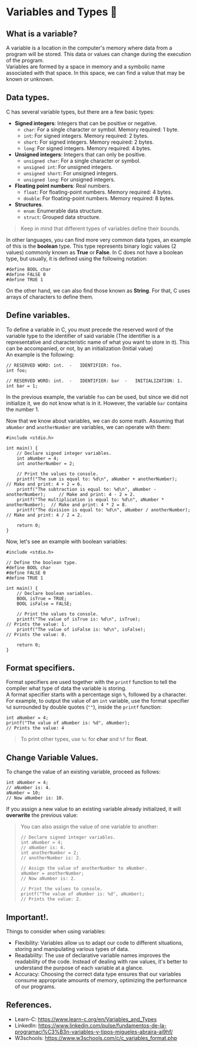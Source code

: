 # Variables and Types 🧩
## What is a variable?
A variable is a location in the computer's memory where data from a program will be stored. This data or values can change during the execution of the program.<br>
Variables are formed by a space in memory and a symbolic name associated with that space. In this space, we can find a value that may be known or unknown.

## Data types.
C has several variable types, but there are a few basic types:
- **Signed integers**: Integers that can be positive or negative.
  - `char`: For a single character or symbol. Memory required: 1 byte.
  - `int`: For signed integers. Memory required: 2 bytes.
  - `short`: For signed integers. Memory required: 2 bytes.
  - `long`: For signed integers. Memory required: 4 bytes.
- **Unsigned integers**: Integers that can only be positive.
  - `unsigned char`: For a single character or symbol.
  - `unsigned int`: For unsigned integers.
  - `unsigned short`: For unsigned integers.
  - `unsigned long`: For unsigned integers.
- **Floating point numbers**: Real numbers.
  - `float`: For floating-point numbers. Memory required: 4 bytes.
  - `double`: For floating-point numbers. Memory required: 8 bytes.
- **Structures**.
  - `enum`: Enumerable data structure.
  - `struct`: Grouped data structure.

> Keep in mind that different types of variables define their bounds.

In other languages, you can find more very common data types, an example of this is the **boolean** type. This type represents binary logic values (2 values) commonly known as **True** or **False**. In C does not have a boolean type, but usually, it is defined using the following notation:
```
#define BOOL char
#define FALSE 0
#define TRUE 1
```

On the other hand, we can also find those known as **String**. For that, C uses arrays of characters to define them.

## Define variables.
To define a variable in C, you must precede the reserved word of the variable type to the identifier of said variable (The identifier is a representative and characteristic name of what you want to store in it). This can be accompanied, or not, by an initialization (Initial value)<br>
An example is the following:
```
// RESERVED WORD: int.  -   IDENTIFIER: foo.
int foo;

// RESERVED WORD: int.  -   IDENTIFIER: bar  -   INITIALIZATION: 1.
int bar = 1;
```
In the previous example, the variable `foo` can be used, but since we did not initialize it, we do not know what is in it. However, the variable `bar` contains the number 1.<br>

Now that we know about variables, we can do some math. Assuming that `aNumber` and `anotherNumber` are variables, we can operate with them:
```
#include <stdio.h>

int main() {
    // Declare signed integer variables.
    int aNumber = 4;
    int anotherNumber = 2;

    // Print the values to console.
    printf("The sum is equal to: %d\n", aNumber + anotherNumber);             // Make and print: 4 + 2 = 6.
    printf("The subtraction is equal to: %d\n", aNumber - anotherNumber);     // Make and print: 4 - 2 = 2.
    printf("The multiplication is equal to: %d\n", aNumber * anotherNumber);  // Make and print: 4 * 2 = 8.
    printf("The division is equal to: %d\n", aNumber / anotherNumber);        // Make and print: 4 / 2 = 2.

    return 0;
}
```

Now, let's see an example with boolean variables:
```
#include <stdio.h>

// Define the boolean type.
#define BOOL char
#define FALSE 0
#define TRUE 1

int main() {
    // Declare boolean variables.
    BOOL isTrue = TRUE;
    BOOL isFalse = FALSE;

    // Print the values to console.
    printf("The value of isTrue is: %d\n", isTrue);                           // Prints the value: 1.
    printf("The value of isFalse is: %d\n", isFalse);                         // Prints the value: 0.

    return 0;
}
```

## Format specifiers.
Format specifiers are used together with the `printf` function to tell the compiler what type of data the variable is storing.<br>
A format specifier starts with a percentage sign `%`, followed by a character.<br>
For example, to output the value of an `int` variable, use the format specifier `%d` surrounded by double quotes (`""`), inside the `printf` function:
```
int aNumber = 4;
printf("The value of aNumber is: %d", aNumber);                               // Prints the value: 4
```
> To print other types, use `%c` for **char** and `%f` for **float**.

## Change Variable Values.
To change the value of an existing variable, proceed as follows:
```
int aNumber = 4;                                                              // aNumber is: 4.
aNumber = 10;                                                                 // Now aNumber is: 10.
```
If you assign a new value to an existing variable already initialized, it will **overwrite** the previous value:

> You can also assign the value of one variable to another:
> ```
> // Declare signed integer variables.
> int aNumber = 4;                                                          // aNumber is: 4.
> int anotherNumber = 2;                                                    // anotherNumber is: 2.
> 
> // Assign the value of anotherNumber to aNumber.
> aNumber = anotherNumber;                                                  // Now aNumber is: 2.
> 
> // Print the values to console.
> printf("The value of aNumber is: %d", aNumber);                           // Prints the value: 2.
> ```

## Important!.
Things to consider when using variables:
- Flexibility: Variables allow us to adapt our code to different situations, storing and manipulating various types of data.
- Readability: The use of declarative variable names improves the readability of the code. Instead of dealing with raw values, it's better to understand the purpose of each variable at a glance.
- Accuracy: Choosing the correct data type ensures that our variables consume appropriate amounts of memory, optimizing the performance of our programs.

## References.
- Learn-C: https://www.learn-c.org/en/Variables_and_Types
- LinkedIn: https://www.linkedin.com/pulse/fundamentos-de-la-programaci%C3%B3n-variables-y-tipos-migueles-abraira-ai9hf/
- W3schools: https://www.w3schools.com/c/c_variables_format.php